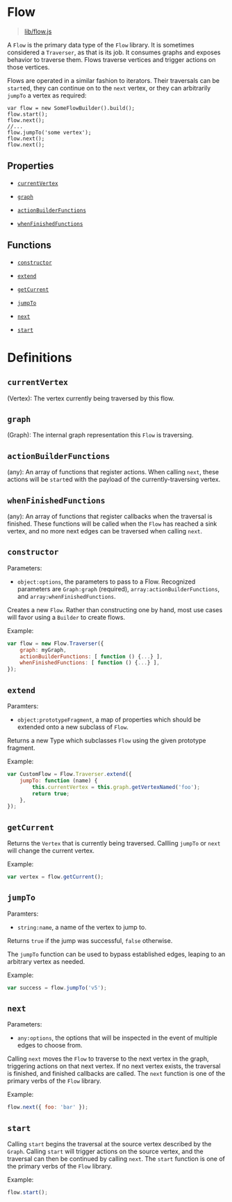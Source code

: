 # Flow

> [lib/flow.js](https://github.com/kgarsjo/flow/blob/master/lib/flow.js)

A `Flow` is the primary data type of the `Flow` library. It is sometimes considered a `Traverser`, as that is its job. It consumes graphs and exposes behavior to traverse them. Flows traverse vertices and trigger actions on those vertices.

Flows are operated in a similar fashion to iterators. Their traversals can be `start`ed, they can continue on to the `next` vertex, or they can arbitrarily `jumpTo` a vertex as required:

```
var flow = new SomeFlowBuilder().build();
flow.start();
flow.next();
//...
flow.jumpTo('some vertex');
flow.next();
flow.next();
```

## Properties

- [`currentVertex`](#user-content-currentvertex)

- [`graph`](#user-content-graph)

- [`actionBuilderFunctions`](#user-content-actionbuilderfunctions)

- [`whenFinishedFunctions`](#user-content-actionbuilderfunctions)

## Functions

- [`constructor`](#user-content-constructor)

- [`extend`](#user-content-extend)

- [`getCurrent`](#user-content-getcurrent)

- [`jumpTo`](#user-content-jumpto)

- [`next`](#user-content-next)

- [`start`](#user-content-start)

# Definitions

## `currentVertex`
(Vertex): The vertex currently being traversed by this flow.

## `graph`
(Graph): The internal graph representation this `Flow` is traversing.

## `actionBuilderFunctions`
(any): An array of functions that register actions. When calling `next`, these actions will be `start`ed with the payload of the currently-traversing vertex.

## `whenFinishedFunctions`
(any): An array of functions that register callbacks when the traversal is finished. These functions will be called when the `Flow` has reached a sink vertex, and no more next edges can be traversed when calling `next`.

## `constructor`
Parameters:
- `object:options`, the parameters to pass to a Flow. Recognized parameters are `Graph:graph` (required), `array:actionBuilderFunctions`, and `array:whenFinishedFunctions`.

Creates a new `Flow`. Rather than constructing one by hand, most use cases will favor using a `Builder` to create flows.

Example:
```javascript
var flow = new Flow.Traverser({
    graph: myGraph,
    actionBuilderFunctions: [ function () {...} ],
    whenFinishedFunctions: [ function () {...} ],
});
```

## `extend`
Paramters:
- `object:prototypeFragment`, a map of properties which should be extended onto a new subclass of `Flow`.

Returns a new Type which subclasses `Flow` using the given prototype fragment.

Example:
```javascript
var CustomFlow = Flow.Traverser.extend({
    jumpTo: function (name) {
        this.currentVertex = this.graph.getVertexNamed('foo');
        return true;
    },
});
```

## `getCurrent`

Returns the `Vertex` that is currently being traversed. Callling `jumpTo` or `next` will change the current vertex.

Example:
```javascript
var vertex = flow.getCurrent();
```

## `jumpTo`
Paramters:
- `string:name`, a name of the vertex to jump to.

Returns `true` if the jump was successful, `false` otherwise.

The `jumpTo` function can be used to bypass established edges, leaping to an arbitrary vertex as needed.

Example:
```javascript
var success = flow.jumpTo('v5');
```

## `next`
Parameters:
- `any:options`, the options that will be inspected in the event of multiple edges to choose from.

Calling `next` moves the `Flow` to traverse to the next vertex in the graph, triggering actions on that next vertex. If no next vertex exists, the traversal is finished, and finished callbacks are called. The `next` function is one of the primary verbs of the `Flow` library.

Example:
```javascript
flow.next({ foo: 'bar' });
```

## `start`

Calling `start` begins the traversal at the source vertex described by the `Graph`. Calling `start` will trigger actions on the source vertex, and the traversal can then be continued by calling `next`. The `start` function is one of the primary verbs of the `Flow` library.

Example:
```javascript
flow.start();
```
